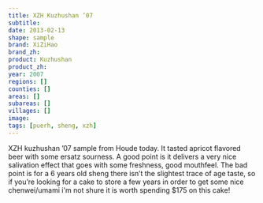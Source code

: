 ```yaml
---
title: XZH Kuzhushan ’07
subtitle: 
date: 2013-02-13
shape: sample
brand: XiZiHao
brand_zh: 
product: Kuzhushan
product_zh: 
year: 2007
regions: []
counties: []
areas: []
subareas: []
villages: []
image: 
tags: [puerh, sheng, xzh]
---
```

XZH kuzhushan ’07 sample from Houde today. It tasted apricot flavored beer with some ersatz sourness. A good point is it delivers a very nice salivation effect that goes with some freshness, good mouthfeel. The bad point is for a 6 years old sheng there isn’t the slightest trace of age taste, so if you’re looking for a cake to store a few years in order to get some nice chenwei/umami i'm not shure it is worth spending $175 on this cake!